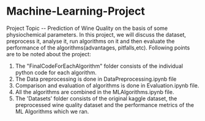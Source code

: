 # Machine-Learning-Project
Project Topic -- Prediction of Wine Quality on the basis of some physiochemical parameters. 
In this project, we will discuss the dataset, preprocess it, analyse it, run algorithms on it and then evaluate the performance of the algorithms(advantages, pitfalls,etc).
Following points are to be noted about the project:
  1. The "FinalCodeForEachAlgorithm" folder consists of the individual python code for each algorithm.
  2. The Data preprocessing is done in DataPreprocessing.ipynb file
  3. Comparison and evaluation of algorithms is done in Evaluation.ipynb file.
  4. All the algorithms are combined in the MLAlgorithms.ipynb file.
  5. The 'Datasets' folder consists of the original kaggle dataset, the preprocessed wine quality dataset and the performance metrics of the ML Algorithms which we ran.
